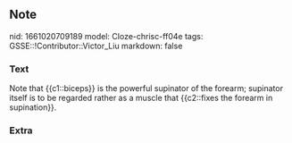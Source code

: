 ## Note
nid: 1661020709189
model: Cloze-chrisc-ff04e
tags: GSSE::!Contributor::Victor_Liu
markdown: false

### Text
Note that {{c1::biceps}} is the powerful supinator of the forearm; supinator itself is to be regarded rather as a muscle that {{c2::fixes the forearm in supination}}.

### Extra

